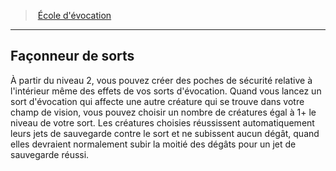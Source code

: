﻿---
!GenericItem
Id: wizard_evocation_hd.md#façonneur-de-sorts
ParentLink: wizard_evocation_hd.md#École-dévocation
Name: Façonneur de sorts
ParentName: École d'évocation
NameLevel: 2
Attributes:
  Name: Façonneur de sorts
  Markdown: >+
    ## <!--Name-->Façonneur de sorts<!--/Name-->


    À partir du niveau 2, vous pouvez créer des poches de sécurité relative à l'intérieur même des effets de vos sorts d'évocation. Quand vous lancez un sort d'évocation qui affecte une autre créature qui se trouve dans votre champ de vision, vous pouvez choisir un nombre de créatures égal à 1+ le niveau de votre sort. Les créatures choisies réussissent automatiquement leurs jets de sauvegarde contre le sort et ne subissent aucun dégât, quand elles devraient normalement subir la moitié des dégâts pour un jet de sauvegarde réussi.

AttributesDictionary: >+
  Name: Façonneur de sorts

  Markdown: >+

    ## <!--Name-->Façonneur de sorts<!--/Name-->





    À partir du niveau 2, vous pouvez créer des poches de sécurité relative à l'intérieur même des effets de vos sorts d'évocation. Quand vous lancez un sort d'évocation qui affecte une autre créature qui se trouve dans votre champ de vision, vous pouvez choisir un nombre de créatures égal à 1+ le niveau de votre sort. Les créatures choisies réussissent automatiquement leurs jets de sauvegarde contre le sort et ne subissent aucun dégât, quand elles devraient normalement subir la moitié des dégâts pour un jet de sauvegarde réussi.



---
> [École d'évocation](hd_wizard_evocation.md)

---

## Façonneur de sorts

À partir du niveau 2, vous pouvez créer des poches de sécurité relative à l'intérieur même des effets de vos sorts d'évocation. Quand vous lancez un sort d'évocation qui affecte une autre créature qui se trouve dans votre champ de vision, vous pouvez choisir un nombre de créatures égal à 1+ le niveau de votre sort. Les créatures choisies réussissent automatiquement leurs jets de sauvegarde contre le sort et ne subissent aucun dégât, quand elles devraient normalement subir la moitié des dégâts pour un jet de sauvegarde réussi.

